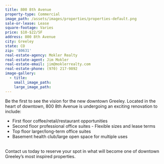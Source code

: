 ```yaml
---
title: 800 8th Avenue
property-type: Commercial
image_path: /assets/images/properties/properties-default.png
sale-or-lease: Lease
square-footage: Varies
price: $10-$22/SF
address: 800 8th Avenue
city: Greeley
state: CO
zip: '80631'
real-estate-agency: Mokler Realty
real-estate-agent: Jim Mokler
real-estate-email: jim@moklerrealty.com
real-estate-phone: (970) 217-9892
image-gallery:
  - title:
    small_image_path:
    large_image_path:
---
```



Be the first to see the vision for the new downtown Greeley. Located in the heart of downtown, 800 8th Avenue is undergoing an exciting renovation to include:

* First floor coffee/retail/restaurant opportunities
* Second floor professional office suites - Flexible sizes and lease terms
* Top floor larger/long-term office suites
* Basement health club/large open space for multiple uses


<br>Contact us today to reserve your spot in what will become one of downtown Greeley’s most inspired properties.